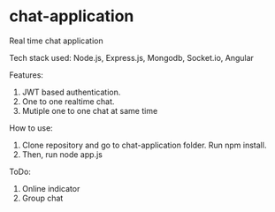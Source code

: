 # chat-application
Real time chat application

Tech stack used: Node.js, Express.js, Mongodb, Socket.io, Angular

Features:
1. JWT based authentication.
2. One to one realtime chat.
3. Mutiple one to one chat at same time

How to use:
1. Clone repository and go to chat-application folder. Run npm install.
2. Then, run node app.js

ToDo:
1. Online indicator
2. Group chat
